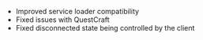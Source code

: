 - Improved service loader compatibility
- Fixed issues with QuestCraft
- Fixed disconnected state being controlled by the client